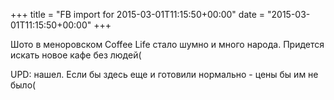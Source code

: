 +++
title = "FB import for 2015-03-01T11:15:50+00:00"
date = "2015-03-01T11:15:50+00:00"
+++

Шото в меноровском Coffee Life стало шумно и много народа. Придется искать новое кафе без людей(

UPD: нашел. Если бы здесь еще и готовили нормально - цены бы им не было(



